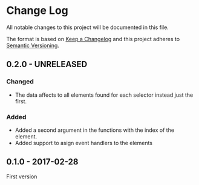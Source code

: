 # Change Log
All notable changes to this project will be documented in this file.

The format is based on [Keep a Changelog](http://keepachangelog.com/) 
and this project adheres to [Semantic Versioning](http://semver.org/).

## 0.2.0 - UNRELEASED

### Changed

* The data affects to all elements found for each selector instead just the first.

### Added

* Added a second argument in the functions with the index of the element.
* Added support to asign event handlers to the elements

## 0.1.0 - 2017-02-28

First version